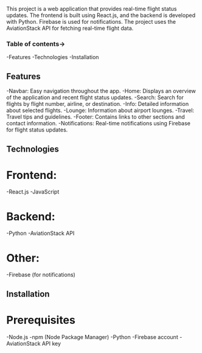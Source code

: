 This project is a web application that provides real-time flight status updates. The frontend is built using React.js, and the backend is developed with Python. Firebase is used for notifications. The project uses the AviationStack API for fetching real-time flight data.

 ### Table of contents->
\-Features
\-Technologies
\-Installation

## Features
\-Navbar: Easy navigation throughout the app.
\-Home: Displays an overview of the application and recent flight status updates.
\-Search: Search for flights by flight number, airline, or destination.
\-Info: Detailed information about selected flights.
\-Lounge: Information about airport lounges.
\-Travel: Travel tips and guidelines.
\-Footer: Contains links to other sections and contact information.
\-Notifications: Real-time notifications using Firebase for flight status updates.

## Technologies
# Frontend:
\-React.js
\-JavaScript

# Backend:
\-Python
\-AviationStack API

# Other:
\-Firebase (for notifications)

## Installation
# Prerequisites
\-Node.js
\-npm (Node Package Manager)
\-Python
\-Firebase account
\-AviationStack API key
